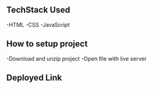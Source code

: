 ## TechStack Used
-HTML
-CSS
-JavaScript


## How to setup project
-Download and unzip project
-Open file with live server

## Deployed Link
```
```